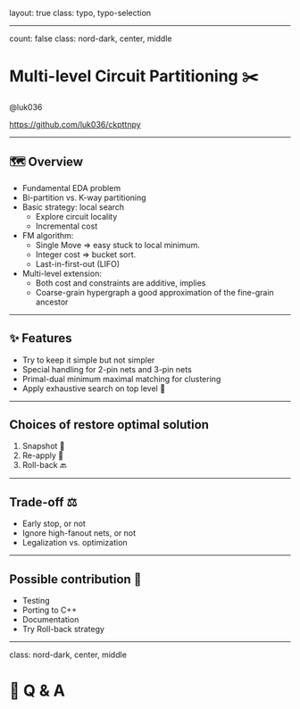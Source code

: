 layout: true
class: typo, typo-selection

---

count: false
class: nord-dark, center, middle

# Multi-level Circuit Partitioning ✂️

@luk036

<https://github.com/luk036/ckpttnpy>

---

## 🗺️ Overview

- Fundamental EDA problem
- Bi-partition vs. K-way partitioning
- Basic strategy: local search
  - Explore circuit locality
  - Incremental cost
- FM algorithm:
  - Single Move => easy stuck to local minimum.
  - Integer cost => bucket sort.
  - Last-in-first-out (LIFO)
- Multi-level extension:
  - Both cost and constraints are additive, implies
  - Coarse-grain hypergraph a good approximation of the fine-grain ancestor

---

## ✨ Features

- Try to keep it simple but not simpler
- Special handling for 2-pin nets and 3-pin nets
- Primal-dual minimum maximal matching for clustering
- Apply exhaustive search on top level 🔲

---

## Choices of restore optimal solution

1. Snapshot 📸
2. Re-apply 🔄
3. Roll-back 🔙

---

## Trade-off ⚖️

- Early stop, or not
- Ignore high-fanout nets, or not
- Legalization vs. optimization

---

## Possible contribution 🤏

- Testing
- Porting to C++
- Documentation
- Try Roll-back strategy

---

class: nord-dark, center, middle

# 🙋 Q & A
